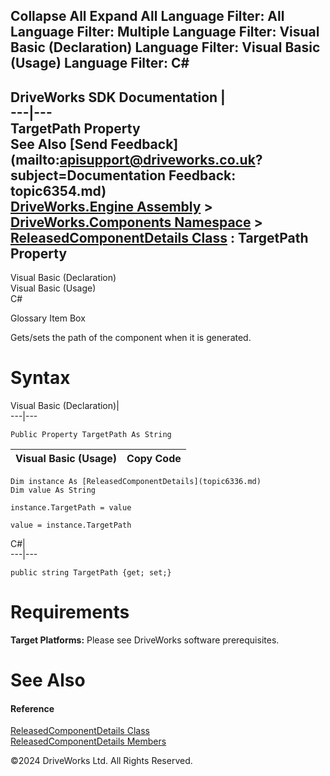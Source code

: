       

 Collapse All Expand All  Language Filter: All  Language Filter: Multiple  Language Filter: Visual Basic (Declaration) Language Filter: Visual Basic (Usage) Language Filter: C#  
---  
DriveWorks SDK Documentation  |   
---|---  
TargetPath Property   
See Also [Send Feedback](mailto:apisupport@driveworks.co.uk?subject=Documentation Feedback: topic6354.md)  
[DriveWorks.Engine Assembly](topic2156.md) > [DriveWorks.Components Namespace](topic6089.md) > [ReleasedComponentDetails Class](topic6336.md) : TargetPath Property  
---  
  
Visual Basic (Declaration)    
Visual Basic (Usage)    
C# 

Glossary Item Box

Gets/sets the path of the component when it is generated. 

# Syntax

Visual Basic (Declaration)|   
---|---  
      
    
    Public Property TargetPath As String  
  
Visual Basic (Usage)| Copy Code  
---|---  
      
    
    Dim instance As [ReleasedComponentDetails](topic6336.md)
    Dim value As String
     
    instance.TargetPath = value
     
    value = instance.TargetPath  
  
C#|   
---|---  
      
    
    public string TargetPath {get; set;}  
  
# Requirements

**Target Platforms:** Please see DriveWorks software prerequisites.

# See Also

#### Reference

[ReleasedComponentDetails Class](topic6336.md)   
[ReleasedComponentDetails Members](topic6337.md)

©2024 DriveWorks Ltd. All Rights Reserved.

